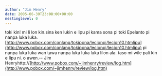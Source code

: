 ```yaml
---
author: "Jim Henry"
date: 2005-06-30T23:08:00+00:00
nestinglevel: 0
---
```

toki kin! mi li lon kin.sina ken lukin e lipu pi kama sona pi toki Epelanto pi nanpa luka luka.[http://www.pobox.com/conlang/tokipona/lecionoj/lecion10.htmlipu](http://www.pobox.com/conlang/tokipona/lecionoj/lecion10.htmlipu) pi nanpa luka luka wan tawa nanpa luka luka luka lilon ala. taso mi wile pali kin e lipu ni. o awen.--
Jim Henryhttp://[http://www.pobox.com/~jimhenry/review/log.htm](http://www.pobox.com/~jimhenry/review/log.htm)